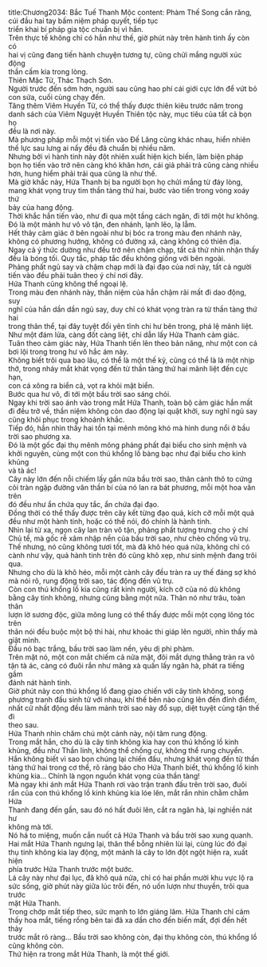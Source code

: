 title:Chương2034: Bắc Tuế Thanh Mộc
content:
Phàm Thế Song cắn răng, cúi đầu hai tay bấm niệm pháp quyết, tiếp tục<br>triển khai bí pháp gia tộc chuẩn bị vì hắn.<br>Trên thực tế không chỉ có hắn như thế, giờ phút này trên hành tinh ấy còn có<br>hai vị cũng đang tiến hành chuyện tương tự, cũng chửi mắng người xúc động<br>thần cấm kia trong lòng.<br>Thiên Mặc Tử, Thác Thạch Sơn.<br>Người trước đến sớm hơn, người sau cũng hao phí cái giới cực lớn để vứt bỏ<br>con sứa, cuối cùng chạy đến.<br>Tăng thêm Viêm Huyền Tử, có thể thấy được thiên kiêu trước năm trong<br>danh sách của Viêm Nguyệt Huyền Thiên tộc này, mục tiêu của tất cả bọn họ<br>đều là nơi này.<br>Mà phương pháp mỗi một vị tiến vào Đế Lăng cũng khác nhau, hiển nhiên<br>thế lực sau lưng ai nấy đều đã chuẩn bị nhiều năm.<br>Nhưng bởi vì hành tinh này đột nhiên xuất hiện kịch biến, làm biện pháp<br>bọn họ tiến vào trở nên càng khó khăn hơn, cái giả phải trả cũng càng nhiều<br>hơn, hung hiểm phải trải qua cũng là như thế.<br>Mà giờ khắc này, Hứa Thanh bị ba người bọn họ chửi mắng từ đáy lòng,<br>mang khát vọng truy tìm thần tàng thứ hai, bước vào tiến trong vòng xoáy thứ<br>bảy của hang động.<br>Thời khắc hắn tiến vào, như đi qua một tầng cách ngăn, đi tới một hư không.<br>Đó là một mảnh hư vô vô tận, đen nhánh, lạnh lẽo, lạ lẫm.<br>Hết thảy cảm giác ở bên ngoài như bị bóc ra trong màu đen nhánh này,<br>không có phương hướng, không có đường xá, càng không có thiên địa.<br>Ngay cả ý thức dường như đều trở nên chậm chạp, tất cả thứ nhìn nhận thấy<br>đều là bóng tối. Quy tắc, pháp tắc đều không giống với bên ngoài.<br>Phảng phất ngủ say và chậm chạp mới là đại đạo của nơi này, tất cả người<br>tiến vào đều phải tuân theo ý chí nơi đây.<br>Hứa Thanh cũng không thể ngoại lệ.<br>Trong màu đen nhánh này, thần niệm của hắn chậm rãi mất đi dao động, suy<br>nghĩ của hắn dần dần ngủ say, duy chỉ có khát vọng tràn ra từ thần tàng thứ hai<br>trong thân thể, tại đây tuyệt đối yên tĩnh chi hư bên trong, phá lệ mãnh liệt.<br>Như một đám lửa, càng đốt càng liệt, chỉ dẫn lấy Hứa Thanh cảm giác.<br>Tuân theo cảm giác này, Hứa Thanh tiến lên theo bản năng, như một con cá<br>bơi lội trong trong hư vô hắc ám này.<br>Không biết trôi qua bao lâu, có thể là một thế kỷ, cũng có thể là là một nhịp<br>thở, trong nháy mắt khát vọng đến từ thần tàng thứ hai mãnh liệt đến cực hạn,<br>con cá xông ra biển cả, vọt ra khỏi mặt biển.<br>Bước qua hư vô, đi tới một bầu trời sao sáng chói.<br>Ngay khi trời sao ánh vào trong mắt Hứa Thanh, toàn bộ cảm giác hắn mất<br>đi đều trở về, thần niệm không còn dao động lại quật khởi, suy nghĩ ngủ say<br>cũng khôi phục trong khoảnh khắc.<br>Tiếp đó, hắn nhìn thấy hai tồn tại mênh mông khó mà hình dung nổi ở bầu<br>trời sao phương xa.<br>Đó là một gốc đại thụ mênh mông phảng phất đại biểu cho sinh mệnh và<br>khởi nguyên, cùng một con thú khổng lồ bàng bạc như đại biểu cho kinh khủng<br>và tà ác!<br>Cây này lớn đến nỗi chiếm lấy gần nửa bầu trời sao, thân cành thô to cứng<br>cỏi tràn ngập đường vân thần bí của nó lan ra bát phương, mỗi một hoa văn trên<br>đó đều như ẩn chứa quy tắc, ẩn chứa đại đạo.<br>Đồng thời có thể thấy được trên cây kết từng đạo quả, kích cỡ mỗi một quả<br>đều như một hành tinh, hoặc có thể nói, đó chính là hành tinh.<br>Nhìn lại từ xa, ngọn cây lan tràn vô tận, phảng phất tượng trưng cho ý chí<br>Chủ tể, mà gốc rễ xâm nhập nền của bầu trời sao, như chèo chống vũ trụ.<br>Thế nhưng, nó cũng không tươi tốt, mà đã khô héo quá nửa, không chỉ có<br>cành như vậy, quả hành tinh trên đó cũng khô xẹp, như sinh mệnh đang trôi qua.<br>Nhưng cho dù là khô héo, mỗi một cành cây đều tràn ra uy thế đáng sợ khó<br>mà nói rõ, rung động trời sao, tác động đến vũ trụ.<br>Còn con thú khổng lồ kia cũng rất kinh người, kích cỡ của nó dù không<br>bằng cây tinh không, nhưng cũng bằng một nửa. Thân nó như trâu, toàn thân<br>lượn lờ sương độc, giữa mông lung có thể thấy được mỗi một cọng lông tóc trên<br>thân nói đều buộc một bộ thi hài, như khoác thi giáp lên người, nhìn thấy mà<br>giật mình.<br>Đầu nó bạc trắng, bầu trời sao làm nền, yêu dị phi phàm.<br>Trên mặt nó, một con mắt chiếm cả nửa mặt, đôi mắt dựng thẳng tràn ra vô<br>tận tà ác, càng có đuôi rắn như mãng xà quấn lấy ngân hà, phát ra tiếng gầm<br>đánh nát hành tinh.<br>Giờ phút này con thú khổng lồ đang giao chiến với cây tinh không, song<br>phương tranh đấu sinh tử với nhau, khí thế bên nào cũng lên đến đỉnh điểm,<br>nhất cử nhất động đều làm mảnh trời sao này đổ sụp, diệt tuyệt cùng tận thế đi<br>theo sau.<br>Hứa Thanh nhìn chăm chú một cảnh này, nội tâm rung động.<br>Trong mắt hắn, cho dù là cây tinh không kia hay con thú khổng lồ kinh<br>khủng, đều như Thần linh, không thể chống cự, không thể rung chuyển.<br>Hắn không biết vì sao bọn chúng lại chiến đấu, nhưng khát vọng đến từ thần<br>tàng thứ hai trong cơ thể, rõ ràng báo cho Hứa Thanh biết, thú khổng lồ kinh<br>khủng kia… Chính là ngọn nguồn khát vọng của thần tàng!<br>Mà ngay khi ánh mắt Hứa Thanh rơi vào trận tranh đấu trên trời sao, đuôi<br>rắn của con thú khổng lồ kinh khủng kia lóe lên, mắt rắn nhìn chằm chằm Hứa<br>Thanh đang đến gần, sau đó nó hất đuôi lên, cắt ra ngân hà, lại nghiền nát hư<br>không mà tới.<br>Nó há to miệng, muốn cắn nuốt cả Hứa Thanh và bầu trời sao xung quanh.<br>Hai mắt Hứa Thanh ngưng lại, thân thể bỗng nhiên lùi lại, cùng lúc đó đại<br>thụ tinh không kia lay động, một mảnh lá cây to lớn đột ngột hiện ra, xuất hiện<br>phía trước Hứa Thanh trước một bước.<br>Lá cây này như đại lục, đã khô quá nửa, chỉ có hai phần mười khu vực lộ ra<br>sức sống, giờ phút này giữa lúc trôi đến, nó uốn lượn như thuyền, trôi qua trước<br>mặt Hứa Thanh.<br>Trong chớp mắt tiếp theo, sức mạnh to lớn giáng lâm. Hứa Thanh chỉ cảm<br>thấy hoa mắt, tiếng rống bên tai đã xa dần cho đến biến mất, đợi đến hết thảy<br>trước mắt rõ ràng… Bầu trời sao không còn, đại thụ không còn, thú khổng lồ<br>cũng không còn.<br>Thứ hiện ra trong mắt Hứa Thanh, là một thế giới.